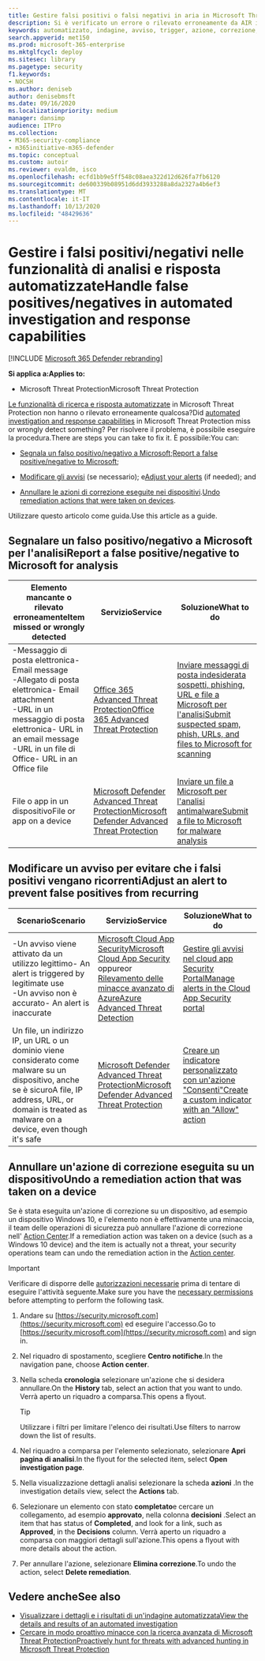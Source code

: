 ```yaml
---
title: Gestire falsi positivi o falsi negativi in aria in Microsoft Threat Protection
description: Si è verificato un errore o rilevato erroneamente da AIR in Microsoft Threat Protection? Informazioni su come inviare falsi positivi o falsi negativi a Microsoft per l'analisi.
keywords: automatizzato, indagine, avviso, trigger, azione, correzione, falso positivo, falso negativo
search.appverid: met150
ms.prod: microsoft-365-enterprise
ms.mktglfcycl: deploy
ms.sitesec: library
ms.pagetype: security
f1.keywords:
- NOCSH
ms.author: deniseb
author: denisebmsft
ms.date: 09/16/2020
ms.localizationpriority: medium
manager: dansimp
audience: ITPro
ms.collection:
- M365-security-compliance
- m365initiative-m365-defender
ms.topic: conceptual
ms.custom: autoir
ms.reviewer: evaldm, isco
ms.openlocfilehash: ecfd1bb9e5ff548c08aea322d12d626fa7fb6120
ms.sourcegitcommit: de600339b08951d6dd3933288a8da2327a4b6ef3
ms.translationtype: MT
ms.contentlocale: it-IT
ms.lasthandoff: 10/13/2020
ms.locfileid: "48429636"
---
```

# <a name="handle-false-positivesnegatives-in-automated-investigation-and-response-capabilities"></a><span data-ttu-id="616a0-105">Gestire i falsi positivi/negativi nelle funzionalità di analisi e risposta automatizzate</span><span class="sxs-lookup"><span data-stu-id="616a0-105">Handle false positives/negatives in automated investigation and response capabilities</span></span>

[!INCLUDE [Microsoft 365 Defender rebranding](../includes/microsoft-defender.md)]


<span data-ttu-id="616a0-106">**Si applica a:**</span><span class="sxs-lookup"><span data-stu-id="616a0-106">**Applies to:**</span></span>
- <span data-ttu-id="616a0-107">Microsoft Threat Protection</span><span class="sxs-lookup"><span data-stu-id="616a0-107">Microsoft Threat Protection</span></span>

<span data-ttu-id="616a0-108">[Le funzionalità di ricerca e risposta automatizzate](mtp-autoir.md) in Microsoft Threat Protection non hanno o rilevato erroneamente qualcosa?</span><span class="sxs-lookup"><span data-stu-id="616a0-108">Did [automated investigation and response capabilities](mtp-autoir.md) in Microsoft Threat Protection miss or wrongly detect something?</span></span> <span data-ttu-id="616a0-109">Per risolvere il problema, è possibile eseguire la procedura.</span><span class="sxs-lookup"><span data-stu-id="616a0-109">There are steps you can take to fix it.</span></span> <span data-ttu-id="616a0-110">È possibile:</span><span class="sxs-lookup"><span data-stu-id="616a0-110">You can:</span></span>

- <span data-ttu-id="616a0-111">[Segnala un falso positivo/negativo a Microsoft](#report-a-false-positivenegative-to-microsoft-for-analysis);</span><span class="sxs-lookup"><span data-stu-id="616a0-111">[Report a false positive/negative to Microsoft](#report-a-false-positivenegative-to-microsoft-for-analysis);</span></span>

- <span data-ttu-id="616a0-112">[Modificare gli avvisi](#adjust-an-alert-to-prevent-false-positives-from-recurring) (se necessario); e</span><span class="sxs-lookup"><span data-stu-id="616a0-112">[Adjust your alerts](#adjust-an-alert-to-prevent-false-positives-from-recurring) (if needed); and</span></span> 

- <span data-ttu-id="616a0-113">[Annullare le azioni di correzione eseguite nei dispositivi](#undo-a-remediation-action-that-was-taken-on-a-device).</span><span class="sxs-lookup"><span data-stu-id="616a0-113">[Undo remediation actions that were taken on devices](#undo-a-remediation-action-that-was-taken-on-a-device).</span></span> 

<span data-ttu-id="616a0-114">Utilizzare questo articolo come guida.</span><span class="sxs-lookup"><span data-stu-id="616a0-114">Use this article as a guide.</span></span> 

## <a name="report-a-false-positivenegative-to-microsoft-for-analysis"></a><span data-ttu-id="616a0-115">Segnalare un falso positivo/negativo a Microsoft per l'analisi</span><span class="sxs-lookup"><span data-stu-id="616a0-115">Report a false positive/negative to Microsoft for analysis</span></span>

|<span data-ttu-id="616a0-116">Elemento mancante o rilevato erroneamente</span><span class="sxs-lookup"><span data-stu-id="616a0-116">Item missed or wrongly detected</span></span> |<span data-ttu-id="616a0-117">Servizio</span><span class="sxs-lookup"><span data-stu-id="616a0-117">Service</span></span>  |<span data-ttu-id="616a0-118">Soluzione</span><span class="sxs-lookup"><span data-stu-id="616a0-118">What to do</span></span>  |
|---------|---------|---------|
|<span data-ttu-id="616a0-119">-Messaggio di posta elettronica</span><span class="sxs-lookup"><span data-stu-id="616a0-119">- Email message</span></span> <br/><span data-ttu-id="616a0-120">-Allegato di posta elettronica</span><span class="sxs-lookup"><span data-stu-id="616a0-120">- Email attachment</span></span> <br/><span data-ttu-id="616a0-121">-URL in un messaggio di posta elettronica</span><span class="sxs-lookup"><span data-stu-id="616a0-121">- URL in an email message</span></span><br/><span data-ttu-id="616a0-122">-URL in un file di Office</span><span class="sxs-lookup"><span data-stu-id="616a0-122">- URL in an Office file</span></span>      |[<span data-ttu-id="616a0-123">Office 365 Advanced Threat Protection</span><span class="sxs-lookup"><span data-stu-id="616a0-123">Office 365 Advanced Threat Protection</span></span>](https://docs.microsoft.com/microsoft-365/security/office-365-security/office-365-atp)        |[<span data-ttu-id="616a0-124">Inviare messaggi di posta indesiderata sospetti, phishing, URL e file a Microsoft per l'analisi</span><span class="sxs-lookup"><span data-stu-id="616a0-124">Submit suspected spam, phish, URLs, and files to Microsoft for scanning</span></span>](https://docs.microsoft.com/microsoft-365/security/office-365-security/admin-submission)         |
|<span data-ttu-id="616a0-125">File o app in un dispositivo</span><span class="sxs-lookup"><span data-stu-id="616a0-125">File or app on a device</span></span>    |[<span data-ttu-id="616a0-126">Microsoft Defender Advanced Threat Protection</span><span class="sxs-lookup"><span data-stu-id="616a0-126">Microsoft Defender Advanced Threat Protection</span></span>](https://docs.microsoft.com/windows/security/threat-protection)         |[<span data-ttu-id="616a0-127">Inviare un file a Microsoft per l'analisi antimalware</span><span class="sxs-lookup"><span data-stu-id="616a0-127">Submit a file to Microsoft for malware analysis</span></span>](https://www.microsoft.com/wdsi/filesubmission)         |

## <a name="adjust-an-alert-to-prevent-false-positives-from-recurring"></a><span data-ttu-id="616a0-128">Modificare un avviso per evitare che i falsi positivi vengano ricorrenti</span><span class="sxs-lookup"><span data-stu-id="616a0-128">Adjust an alert to prevent false positives from recurring</span></span>

|<span data-ttu-id="616a0-129">Scenario</span><span class="sxs-lookup"><span data-stu-id="616a0-129">Scenario</span></span> |<span data-ttu-id="616a0-130">Servizio</span><span class="sxs-lookup"><span data-stu-id="616a0-130">Service</span></span> |<span data-ttu-id="616a0-131">Soluzione</span><span class="sxs-lookup"><span data-stu-id="616a0-131">What to do</span></span> |
|--------|--------|--------|
|<span data-ttu-id="616a0-132">-Un avviso viene attivato da un utilizzo legittimo</span><span class="sxs-lookup"><span data-stu-id="616a0-132">- An alert is triggered by legitimate use</span></span> <br/><span data-ttu-id="616a0-133">-Un avviso non è accurato</span><span class="sxs-lookup"><span data-stu-id="616a0-133">- An alert is inaccurate</span></span>    |[<span data-ttu-id="616a0-134">Microsoft Cloud App Security</span><span class="sxs-lookup"><span data-stu-id="616a0-134">Microsoft Cloud App Security</span></span>](https://docs.microsoft.com/cloud-app-security)<br/> <span data-ttu-id="616a0-135">oppure</span><span class="sxs-lookup"><span data-stu-id="616a0-135">or</span></span> <br/>[<span data-ttu-id="616a0-136">Rilevamento delle minacce avanzato di Azure</span><span class="sxs-lookup"><span data-stu-id="616a0-136">Azure Advanced Threat Detection</span></span>](https://docs.microsoft.com/azure/security/fundamentals/threat-detection)         |[<span data-ttu-id="616a0-137">Gestire gli avvisi nel cloud app Security Portal</span><span class="sxs-lookup"><span data-stu-id="616a0-137">Manage alerts in the Cloud App Security portal</span></span>](https://docs.microsoft.com/cloud-app-security/managing-alerts)         |
|<span data-ttu-id="616a0-138">Un file, un indirizzo IP, un URL o un dominio viene considerato come malware su un dispositivo, anche se è sicuro</span><span class="sxs-lookup"><span data-stu-id="616a0-138">A file, IP address, URL, or domain is treated as malware on a device, even though it's safe</span></span>|[<span data-ttu-id="616a0-139">Microsoft Defender Advanced Threat Protection</span><span class="sxs-lookup"><span data-stu-id="616a0-139">Microsoft Defender Advanced Threat Protection</span></span>](https://docs.microsoft.com/windows/security/threat-protection) |[<span data-ttu-id="616a0-140">Creare un indicatore personalizzato con un'azione "Consenti"</span><span class="sxs-lookup"><span data-stu-id="616a0-140">Create a custom indicator with an "Allow" action</span></span>](https://docs.microsoft.com/windows/security/threat-protection/microsoft-defender-atp/manage-indicators) |


## <a name="undo-a-remediation-action-that-was-taken-on-a-device"></a><span data-ttu-id="616a0-141">Annullare un'azione di correzione eseguita su un dispositivo</span><span class="sxs-lookup"><span data-stu-id="616a0-141">Undo a remediation action that was taken on a device</span></span>

<span data-ttu-id="616a0-142">Se è stata eseguita un'azione di correzione su un dispositivo, ad esempio un dispositivo Windows 10, e l'elemento non è effettivamente una minaccia, il team delle operazioni di sicurezza può annullare l'azione di correzione nell' [Action Center](mtp-action-center.md).</span><span class="sxs-lookup"><span data-stu-id="616a0-142">If a remediation action was taken on a device (such as a Windows 10 device) and the item is actually not a threat, your security operations team can undo the remediation action in the [Action center](mtp-action-center.md).</span></span>

> [!IMPORTANT]
> <span data-ttu-id="616a0-143">Verificare di disporre delle [autorizzazioni necessarie](mtp-action-center.md#required-permissions-for-action-center-tasks) prima di tentare di eseguire l'attività seguente.</span><span class="sxs-lookup"><span data-stu-id="616a0-143">Make sure you have the [necessary permissions](mtp-action-center.md#required-permissions-for-action-center-tasks) before attempting to perform the following task.</span></span>

1. <span data-ttu-id="616a0-144">Andare su [https://security.microsoft.com](https://security.microsoft.com) ed eseguire l'accesso.</span><span class="sxs-lookup"><span data-stu-id="616a0-144">Go to [https://security.microsoft.com](https://security.microsoft.com) and sign in.</span></span> 

2. <span data-ttu-id="616a0-145">Nel riquadro di spostamento, scegliere **Centro notifiche**.</span><span class="sxs-lookup"><span data-stu-id="616a0-145">In the navigation pane, choose **Action center**.</span></span> 

3. <span data-ttu-id="616a0-146">Nella scheda **cronologia** selezionare un'azione che si desidera annullare.</span><span class="sxs-lookup"><span data-stu-id="616a0-146">On the **History** tab, select an action that you want to undo.</span></span> <span data-ttu-id="616a0-147">Verrà aperto un riquadro a comparsa.</span><span class="sxs-lookup"><span data-stu-id="616a0-147">This opens a flyout.</span></span><br/>
    > [!TIP]
    > <span data-ttu-id="616a0-148">Utilizzare i filtri per limitare l'elenco dei risultati.</span><span class="sxs-lookup"><span data-stu-id="616a0-148">Use filters to narrow down the list of results.</span></span> 

4. <span data-ttu-id="616a0-149">Nel riquadro a comparsa per l'elemento selezionato, selezionare **Apri pagina di analisi**.</span><span class="sxs-lookup"><span data-stu-id="616a0-149">In the flyout for the selected item, select **Open investigation page**.</span></span>

5. <span data-ttu-id="616a0-150">Nella visualizzazione dettagli analisi selezionare la scheda **azioni** .</span><span class="sxs-lookup"><span data-stu-id="616a0-150">In the investigation details view, select the **Actions** tab.</span></span>

6. <span data-ttu-id="616a0-151">Selezionare un elemento con stato **completato**e cercare un collegamento, ad esempio **approvato**, nella colonna **decisioni** .</span><span class="sxs-lookup"><span data-stu-id="616a0-151">Select an item that has status of **Completed**, and look for a link, such as **Approved**, in the **Decisions** column.</span></span> <span data-ttu-id="616a0-152">Verrà aperto un riquadro a comparsa con maggiori dettagli sull'azione.</span><span class="sxs-lookup"><span data-stu-id="616a0-152">This opens a flyout with more details about the action.</span></span>

7. <span data-ttu-id="616a0-153">Per annullare l'azione, selezionare **Elimina correzione**.</span><span class="sxs-lookup"><span data-stu-id="616a0-153">To undo the action, select **Delete remediation**.</span></span>

## <a name="see-also"></a><span data-ttu-id="616a0-154">Vedere anche</span><span class="sxs-lookup"><span data-stu-id="616a0-154">See also</span></span>

- [<span data-ttu-id="616a0-155">Visualizzare i dettagli e i risultati di un'indagine automatizzata</span><span class="sxs-lookup"><span data-stu-id="616a0-155">View the details and results of an automated investigation</span></span>](mtp-autoir-results.md)
- [<span data-ttu-id="616a0-156">Cercare in modo proattivo minacce con la ricerca avanzata di Microsoft Threat Protection</span><span class="sxs-lookup"><span data-stu-id="616a0-156">Proactively hunt for threats with advanced hunting in Microsoft Threat Protection</span></span>](advanced-hunting-overview.md)
